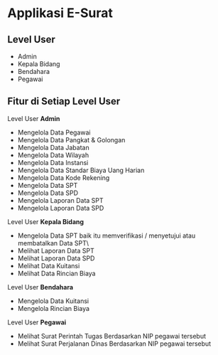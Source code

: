 # Applikasi E-Surat

## Level User

- Admin
- Kepala Bidang
- Bendahara
- Pegawai

## Fitur di Setiap Level User

Level User **Admin**

- Mengelola Data Pegawai
- Mengelola Data Pangkat & Golongan
- Mengelola Data Jabatan
- Mengelola Data Wilayah
- Mengelola Data Instansi
- Mengelola Data Standar Biaya Uang Harian
- Mengelola Data Kode Rekening
- Mengelola Data SPT
- Mengelola Data SPD
- Mengelola Laporan Data SPT
- Mengelola Laporan Data SPD

Level User **Kepala Bidang**

- Mengelola Data SPT baik itu memverifikasi / menyetujui atau membatalkan Data SPT\
- Melihat Laporan Data SPT
- Melihat Laporan Data SPD
- Melihat Data Kuitansi
- Melihat Data Rincian Biaya
  
Level User **Bendahara**

- Mengelola Data Kuitansi
- Mengelola Rincian Biaya

Level User **Pegawai**

- Melihat Surat Perintah Tugas Berdasarkan NIP pegawai tersebut
- Melihat Surat Perjalanan Dinas Berdasarkan NIP pegawai tersebut
